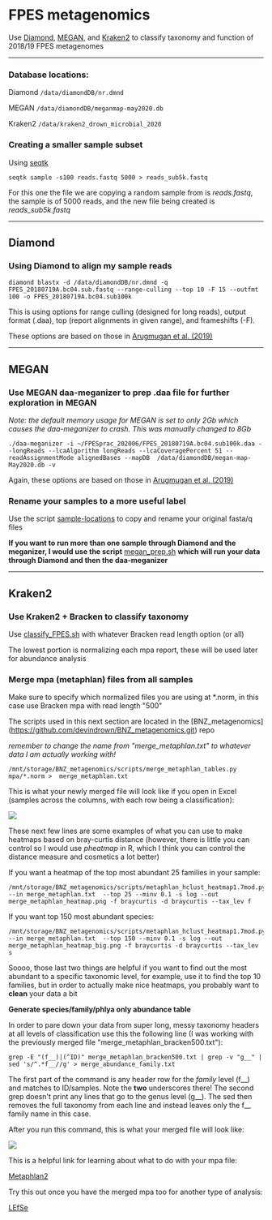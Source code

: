 # FPES metagenomics
Use [Diamond](#diamond), [MEGAN](#megan), and [Kraken2](#kraken2) to classify taxonomy and function of 2018/19 FPES metagenomes

---

### Database locations:

Diamond `/data/diamondDB/nr.dmnd`

MEGAN `/data/diamondDB/meganmap-may2020.db`

Kraken2 `/data/kraken2_drown_microbial_2020`

### Creating a smaller sample subset

Using [seqtk](https://github.com/lh3/seqtk)

`seqtk sample -s100 reads.fastq 5000 > reads_sub5k.fastq`

For this one the file we are copying a random sample from is *reads.fastq*, the sample is of 5000 reads, and the new file being created is *reads_sub5k.fastq*

---

## Diamond

### Using Diamond to align my sample reads

```
diamond blastx -d /data/diamondDB/nr.dmnd -q FPES_20180719A.bc04.sub.fastq --range-culling --top 10 -F 15 --outfmt 100 -o FPES_20180719A.bc04.sub100k 
```

This is using options for range culling (designed for long reads), output format (.daa), top (report alignments in given range), and frameshifts (-F).

These options are based on those in [Arugmugan et al. (2019)](https://doi.org/10.1186/s40168-019-0665-y)

---

## MEGAN

### Use MEGAN daa-meganizer to prep .daa file for further exploration in MEGAN

*Note: the default memory usage for MEGAN is set to only 2Gb which causes the daa-meganizer to crash. This was manually changed to 8Gb*

```
./daa-meganizer -i ~/FPESprac_202006/FPES_20180719A.bc04.sub100k.daa --longReads --lcaAlgorithm longReads --lcaCoveragePercent 51 --readAssignmentMode alignedBases --mapDB  /data/diamondDB/megan-map-May2020.db -v
```

Again, these options are based on those in [Arugmugan et al. (2019)](https://doi.org/10.1186/s40168-019-0665-y)

### Rename your samples to a more useful label

Use the script [sample-locations](sample-locations) to copy and rename your original fasta/q files


**If you want to run more than one sample through Diamond and the meganizer, I would use the script** [megan_prep.sh](megan_prep.sh) **which will run your data through Diamond and then the daa-meganizer**



---

## Kraken2

### Use Kraken2 + Bracken to classify taxonomy

Use [classify_FPES.sh](classify_FPES.sh) with whatever Bracken read length option (or all)

The lowest portion is normalizing each mpa report, these will be used later for abundance analysis

### Merge mpa (metaphlan) files from all samples

Make sure to specify which normalized files you are using at \*\.norm, in this case use Bracken mpa with read length "500"

The scripts used in this next section are located in the [BNZ_metagenomics] (https://github.com/devindrown/BNZ_metagenomics.git) repo

*remember to change the name from "merge_metaphlan.txt" to whatever data I am actually working with!*

```
/mnt/storage/BNZ_metagenomics/scripts/merge_metaphlan_tables.py mpa/*.norm >  merge_metaphlan.txt
```
This is what your newly merged file will look like if you open in Excel (samples across the columns, with each row being a classification):

![](https://github.com/tjseitz/FPESmetagenomics/blob/master/merged_mpa_%20bracken500.png?raw=true)



These next few lines are some examples of what you can use to make heatmaps based on bray-curtis distance (however, there is little you can control so I would use *pheatmap* in R, which I think you can control the distance measure and cosmetics a lot better)


If you want a heatmap of the top most abundant 25 families in your sample:
```
/mnt/storage/BNZ_metagenomics/scripts/metaphlan_hclust_heatmap1.7mod.py --in merge_metaphlan.txt  --top 25 --minv 0.1 -s log --out merge_metaphlan_heatmap.png -f braycurtis -d braycurtis --tax_lev f
```


If you want top 150 most abundant species:
```
/mnt/storage/BNZ_metagenomics/scripts/metaphlan_hclust_heatmap1.7mod.py --in merge_metaphlan.txt  --top 150 --minv 0.1 -s log --out merge_metaphlan_heatmap_big.png -f braycurtis -d braycurtis --tax_lev s
```


Soooo, those last two things are helpful if you want to find out the most abundant to a specific taxonomic level, for example, use it to find the top 10 families, but in order to actually make nice heatmaps, you probably want to **clean** your data a bit

**Generate species/family/phlya only abundance table**

In order to pare down your data from super long, messy taxonomy headers at all levels of classification use this the following line (I was working with the previously merged file "merge_metaphlan_bracken500.txt"):

```
grep -E "(f__)|(^ID)" merge_metaphlan_bracken500.txt | grep -v "g__" | sed 's/^.*f__//g' > merge_abundance_family.txt
```

The first part of the command is any header row for the *family* level (f__) and matches to ID/samples. Note the **two** underscores there! The second grep doesn't print any lines that go to the genus level (g__). The sed then removes the full taxonomy from each line and instead leaves only the f__ family name in this case.

After you run this command, this is what your merged file will look like:

![](https://github.com/tjseitz/FPESmetagenomics/blob/master/merged_mpa_family.png?raw=true)

This is a helpful link for learning about what to do with your mpa file:

[Metaphlan2](https://github.com/biobakery/biobakery/wiki/metaphlan2#create-a-heatmap-with-hclust2)

Try this out once you have the merged mpa too for another type of analysis:

[LEfSe](http://huttenhower.org/galaxy/)
